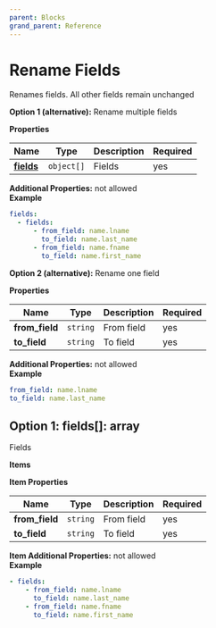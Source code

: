 ```yaml
---
parent: Blocks
grand_parent: Reference
---
```


# Rename Fields

Renames fields. All other fields remain unchanged

**Option 1 (alternative):**
Rename multiple fields

**Properties**

| Name                         | Type       | Description | Required |
| ---------------------------- | ---------- | ----------- | -------- |
| [**fields**](#option1fields) | `object[]` | Fields<br/> | yes      |

**Additional Properties:** not allowed  
**Example**

```yaml
fields:
  - fields:
      - from_field: name.lname
        to_field: name.last_name
      - from_field: name.fname
        to_field: name.first_name
```

**Option 2 (alternative):**
Rename one field

**Properties**

| Name           | Type     | Description     | Required |
| -------------- | -------- | --------------- | -------- |
| **from_field** | `string` | From field<br/> | yes      |
| **to_field**   | `string` | To field<br/>   | yes      |

**Additional Properties:** not allowed  
**Example**

```yaml
from_field: name.lname
to_field: name.last_name
```

<a name="option1fields"></a>

## Option 1: fields\[\]: array

Fields

**Items**

**Item Properties**

| Name           | Type     | Description     | Required |
| -------------- | -------- | --------------- | -------- |
| **from_field** | `string` | From field<br/> | yes      |
| **to_field**   | `string` | To field<br/>   | yes      |

**Item Additional Properties:** not allowed  
**Example**

```yaml
- fields:
    - from_field: name.lname
      to_field: name.last_name
    - from_field: name.fname
      to_field: name.first_name
```
